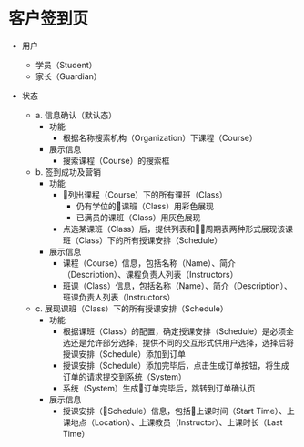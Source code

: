 # 客户签到页

* 用户
	* 学员（Student）
	* 家长（Guardian）

* 状态
	- a. 信息确认（默认态）
		* 功能
			* 根据名称搜索机构（Organization）下课程（Course）
		* 展示信息
			* 搜索课程（Course）的搜索框
	- b. 签到成功及营销
		* 功能
			* 列出课程（Course）下的所有课班（Class）
				* 仍有学位的课班（Class）用彩色展现
				* 已满员的课班（Class）用灰色展现
			* 点选某课班（Class）后，提供列表和周期表两种形式展现该课班（Class）下的所有授课安排（Schedule）
		* 展示信息
			* 课程（Course）信息，包括名称（Name）、简介（Description）、课程负责人列表（Instructors）
			* 班课（Class）信息，包括名称（Name）、简介（Description）、班课负责人列表（Instructors）
	- c. 展现课班（Class）下的所有授课安排（Schedule）
		* 功能
			* 根据课班（Class）的配置，确定授课安排（Schedule）是必须全选还是允许部分选择，提供不同的交互形式供用户选择，选择后将授课安排（Schedule）添加到订单
			* 授课安排（Schedule）添加完毕后，点击生成订单按钮，将生成订单的请求提交到系统（System）
			* 系统（System）生成订单完毕后，跳转到订单确认页
		* 展示信息
			* 授课安排（Schedule）信息，包括上课时间（Start Time）、上课地点（Location）、上课教员（Instructor）、上课时长（Last Time）
<!--stackedit_data:
eyJoaXN0b3J5IjpbLTg3MDYyNDA5NV19
-->